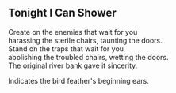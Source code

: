 Tonight I Can Shower
--------------------
  
Create on the enemies that wait for you  
harassing the sterile chairs, taunting the doors.  
Stand on the traps that wait for you  
abolishing the troubled chairs, wetting the doors.  
The original river bank gave it sincerity.  
  
Indicates the bird feather's beginning ears.  
